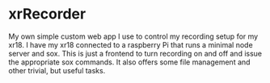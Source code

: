 # xrRecorder
My own simple custom web app I use to control my recording setup for my xr18. I have my xr18 connected to a raspberry Pi that runs a minimal node server and sox. This is just a frontend to turn recording on and off and issue the appropriate sox commands.
It also offers some file management and other trivial, but useful tasks.
